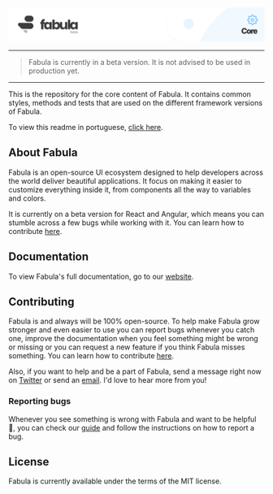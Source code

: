 <a href="https://www.fabulaui.com" target="_blank">
    <img alt="Fabula Core" src="https://github.com/fabula-ui/core/blob/master/.github/assets/fabula-github-core.svg">
</a>

---

> Fabula is currently in a beta version. It is not advised to be used in production yet.

---

This is the repository for the core content of Fabula. It contains common styles, methods and tests that are used on the different framework versions of Fabula.

To view this readme in portuguese, [click here](https://github.com/fabula-ui/core/blob/master/.github/docs/pt/README.md).

## About Fabula

Fabula is an open-source UI ecosystem designed to help developers across the world deliver beautiful applications. It focus on making it easier to customize everything inside it, from components all the way to variables and colors.

It is currently on a beta version for React and Angular, which means you can stumble across a few bugs while working with it. You can learn how to contribute [here](https://github.com/fabula-ui/core/blob/master/.github/docs/en/CONTRIBUTING.md).

## Documentation

To view Fabula's full documentation, go to our [website](https://www.fabulaui.com/docs).

## Contributing

Fabula is and always will be 100% open-source. To help make Fabula grow stronger and even easier to use you can report bugs whenever you catch one, improve the documentation when you feel something might be wrong or missing or you can request a new feature if you think Fabula misses something. You can learn how to contribute [here](https://github.com/fabula-ui/core/blob/master/.github/docs/en/CONTRIBUTING.md).

Also, if you want to help and be a part of Fabula, send a message right now on <a href="https://www.twitter.com/fabulaui" target="_blank">Twitter</a> or send an <a href="mailto:fabulaui@gmail.com" target="_blank">email</a>. I'd love to hear more from you!

### Reporting bugs

Whenever you see something is wrong with Fabula and want to be helpful 💙, you can check our [guide](https://github.com/fabula-ui/core/blob/master/.github/docs/en/REPORTING-BUGS.md) and follow the instructions on how to report a bug.

## License

Fabula is currently available under the terms of the MIT license.
